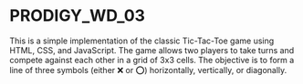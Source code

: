 # PRODIGY_WD_03
This is a simple implementation of the classic Tic-Tac-Toe game using HTML, CSS, and JavaScript. The game allows two players to take turns and compete against each other in a grid of 3x3 cells. The objective is to form a line of three symbols (either ❌ or ⭕) horizontally, vertically, or diagonally.
